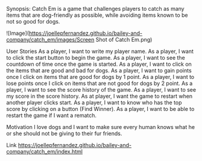Synopsis:
Catch Em is a game that challenges players to catch as many items that are dog-friendly as possible, while avoiding items known to be not so good for dogs.

![Image](https://joellepfernandez.github.io/bailey-and-company/catch_em/images/Screen Shot of Catch Em.png)

User Stories
As a player, I  want to write my player name.
As a player, I want to click the start button to begin the game.
As a player, I want to see the countdown of time once the game is started.
As a player, I want to click on the items that are good and bad for dogs.
As a player, I want to gain points once I click on items that are good for dogs by 1 point.
As a player, I want to lose points once I click on items that are not good for dogs by 2 point.
As a player, I want to see the score history of the game.
As a player, I want to see my score in the score history.
As at player, I want the game to restart when another player clicks start.
As a player, I want to know who has the top score by clicking on a button (Find Winner).
As a player, I want to be able to restart the game if I want a rematch.

Motivation
I love dogs and I want to make sure every human knows what he or she should not be giving to their fur friends.

Link
https://joellepfernandez.github.io/bailey-and-company/catch_em/index.html
